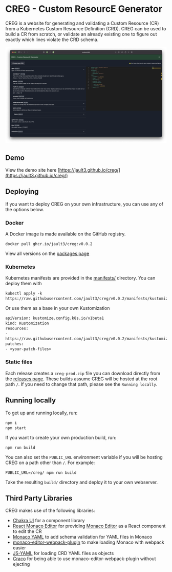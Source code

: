 # CREG - Custom ResourcE Generator

CREG is a website for generating and validating a Custom Resource (CR) from a Kubernetes Custom Resource Definition (CRD). CREG can be used to build a CR from scratch, or validate an already existing one to figure out exactly which lines violate the CRD schema.

![demo image](docs/demo.png)

## Demo

View the demo site here [https://jault3.github.io/creg/](https://jault3.github.io/creg/)

## Deploying

If you want to deploy CREG on your own infrastructure, you can use any of the options below.

### Docker

A Docker image is made available on the GitHub registry.

```
docker pull ghcr.io/jault3/creg:v0.0.2
```

View all versions on the [packages page](https://github.com/jault3/creg/pkgs/container/creg)

### Kubernetes

Kubernetes manifests are provided in the [manifests/](manifests/) directory. You can deploy them with

```
kubectl apply -k https://raw.githubusercontent.com/jault3/creg/v0.0.2/manifests/kustomization.yaml
```

Or use them as a base in your own Kustomization

```
apiVersion: kustomize.config.k8s.io/v1beta1
kind: Kustomization
resources:
- https://raw.githubusercontent.com/jault3/creg/v0.0.2/manifests/kustomization.yaml
patches:
- <your-patch-files>
```

### Static files

Each release creates a `creg-prod.zip` file you can download directly from the [releases page](https://github.com/jault3/creg/releases). These builds assume CREG will be hosted at the root path `/`. If you need to change that path, please see the `Running locally`.

## Running locally

To get up and running locally, run:

```
npm i
npm start
```

If you want to create your own production build, run:

```
npm run build
```

You can also set the `PUBLIC_URL` environment variable if you will be hosting CREG on a path other than `/`. For example:

```
PUBLIC_URL=/creg/ npm run build
```

Take the resulting `build/` directory and deploy it to your own webserver.

## Third Party Libraries

CREG makes use of the following libraries:

* [Chakra UI](https://chakra-ui.com) for a component library
* [React Monaco Editor](https://github.com/react-monaco-editor/react-monaco-editor) for providing [Monaco Editor](https://github.com/microsoft/monaco-editor) as a React component to edit the CR
* [Monaco YAML](https://github.com/remcohaszing/monaco-yaml) to add schema validation for YAML files in Monaco
* [monaco-editor-webpack-plugin](https://www.npmjs.com/package/monaco-editor-webpack-plugin) to make loading Monaco with webpack easier
* [JS-YAML](https://github.com/nodeca/js-yaml) for loading CRD YAML files as objects
* [Craco](https://github.com/gsoft-inc/craco) for being able to use monaco-editor-webpack-plugin without ejecting
